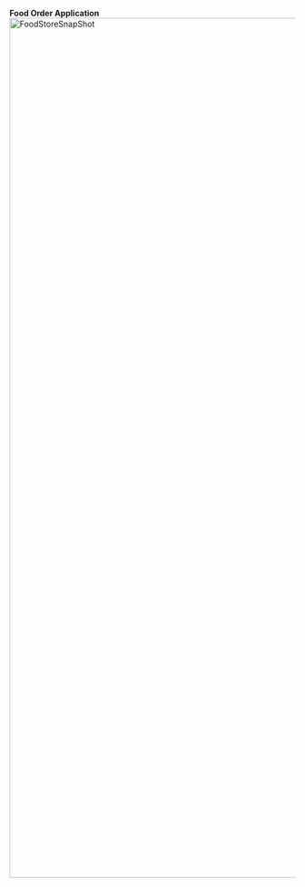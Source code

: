 **Food Order Application**
<img width="1512" alt="FoodStoreSnapShot" src="https://github.com/user-attachments/assets/b39f9438-38e0-4c17-9aea-a2e04853a10f" />
